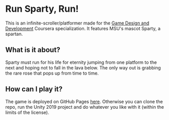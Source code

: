# Run Sparty, Run!

This is an infinite-scroller/platformer made for the [Game Design and Development](https://www.coursera.org/specializations/game-development) Coursera specialization.
It features MSU's mascot Sparty, a spartan.

## What is it about?

Sparty must run for his life for eternity jumping from one platform to the next and hoping not to fall in the lava below. 
The only way out is grabbing the rare rose that pops up from time to time.

## How can I play it?

The game is deployed on GitHub Pages [here](https://cpiemontese.github.io/run-sparty-run/). Otherwise you can clone the repo, run the Unity 2019 project and do whatever you like with it (within the limits of the license).
